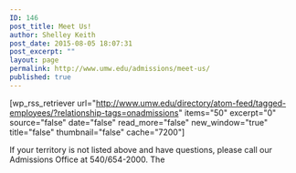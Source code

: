 ```yaml
---
ID: 146
post_title: Meet Us!
author: Shelley Keith
post_date: 2015-08-05 18:07:31
post_excerpt: ""
layout: page
permalink: http://www.umw.edu/admissions/meet-us/
published: true
---
```

[wp_rss_retriever url="http://www.umw.edu/directory/atom-feed/tagged-employees/?relationship-tags=onadmissions" items="50" excerpt="0" source="false" date="false" read_more="false" new_window="true" title="false" thumbnail="false" cache="7200"]

If your territory is not listed above and have questions, please call our Admissions Office at 540/654-2000. The